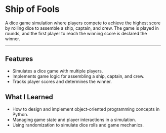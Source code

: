 # Ship of Fools

A dice game simulation where players compete to achieve the highest score by rolling dice to assemble a ship, captain, and crew. The game is played in rounds, and the first player to reach the winning score is declared the winner.

---

## Features

- Simulates a dice game with multiple players.
- Implements game logic for assembling a ship, captain, and crew.
- Tracks player scores and determines the winner.

## What I Learned

- How to design and implement object-oriented programming concepts in Python.
- Managing game state and player interactions in a simulation.
- Using randomization to simulate dice rolls and game mechanics.